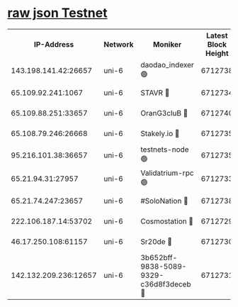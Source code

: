 [raw json Testnet](https://rpc-check.junot.stavr.tech/junot/rpc-junot-result.json)
=


<table><tr><th>IP-Address</th><th>Network</th><th>Moniker</th><th>Latest Block Height</th><th>Earliest Block Height</th><th>Catching Up</th><th>Tx Index</th><th>Voting Power</th><th>Scan Time</th></tr><tr><td>143.198.141.42:26657</td><td>uni-6</td><td>daodao_indexer 🟢</td><td>6712738</td><td>1</td><td>False</td><td>off</td><td>0</td><td>2024-01-04T04:29:43.206145665UTC</td></tr><tr><td>65.109.92.241:1067</td><td>uni-6</td><td>STAVR 🔴</td><td>6712734</td><td>1138541</td><td>False</td><td>on</td><td>6042</td><td>2024-01-04T04:29:33.120282125UTC</td></tr><tr><td>65.109.88.251:33657</td><td>uni-6</td><td>OranG3cluB 🔴</td><td>6712740</td><td>1138541</td><td>False</td><td>on</td><td>11</td><td>2024-01-04T04:29:47.643375238UTC</td></tr><tr><td>65.108.79.246:26668</td><td>uni-6</td><td>Stakely.io 🔴</td><td>6712735</td><td>1570872</td><td>False</td><td>on</td><td>1358933</td><td>2024-01-04T04:29:33.458579967UTC</td></tr><tr><td>95.216.101.38:36657</td><td>uni-6</td><td>testnets-node 🟢</td><td>6712735</td><td>1615130</td><td>False</td><td>on</td><td>0</td><td>2024-01-04T04:29:35.852899731UTC</td></tr><tr><td>65.21.94.31:27957</td><td>uni-6</td><td>Validatrium-rpc 🟢</td><td>6712733</td><td>2943363</td><td>False</td><td>on</td><td>0</td><td>2024-01-04T04:29:28.640346471UTC</td></tr><tr><td>65.21.74.247:23657</td><td>uni-6</td><td>#SoloNation 🔴</td><td>6712738</td><td>5208001</td><td>False</td><td>on</td><td>112</td><td>2024-01-04T04:29:42.301760274UTC</td></tr><tr><td>222.106.187.14:53702</td><td>uni-6</td><td>Cosmostation 🔴</td><td>6712729</td><td>5344501</td><td>False</td><td>on</td><td>110003</td><td>2024-01-04T04:29:26.227086775UTC</td></tr><tr><td>46.17.250.108:61157</td><td>uni-6</td><td>Sr20de 🔴</td><td>6712730</td><td>6419777</td><td>False</td><td>on</td><td>28</td><td>2024-01-04T04:29:20.538138764UTC</td></tr><tr><td>142.132.209.236:12657</td><td>uni-6</td><td>3b652bff-9838-5089-9329-c36d8f3deceb 🔴</td><td>6712731</td><td>6691280</td><td>False</td><td>on</td><td>157563</td><td>2024-01-04T04:29:24.865327098UTC</td></tr></table>